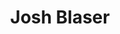 ---
layout: page
title: Josh Blaser
description: Undergrad
img: assets/img/prof_pic_color.png
importance: 1
category: Undergraduates
related_publications: false
---